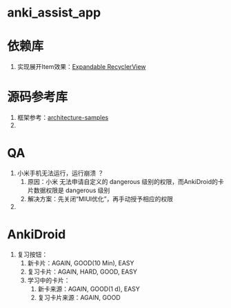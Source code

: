 # anki_assist_app

# 依赖库
1. 实现展开Item效果：[Expandable RecyclerView](https://bignerdranch.github.io/expandable-recycler-view/)

# 源码参考库
1. 框架参考：[architecture-samples](https://github.com/android/architecture-samples)
2. 

# QA
1. 小米手机无法运行，运行崩溃 ？
    1. 原因：小米 无法申请自定义的 dangerous 级别的权限，而AnkiDroid的卡片数据权限是 dangerous 级别
    2. 解决方案：先关闭“MIUI优化”，再手动授予相应的权限
2. 

# AnkiDroid
1. 复习按钮：
   1. 新卡片：AGAIN, GOOD(10 Min), EASY
   2. 复习卡片：AGAIN, HARD, GOOD, EASY
   3. 学习中的卡片：
      1. 新卡来源：AGAIN, GOOD(1 d), EASY
      2. 复习卡片来源：AGAIN, GOOD